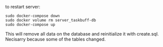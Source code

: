 to restart server:

```
sudo docker-compose down
sudo docker volume rm server_taskbuff-db
sudo docker-compose up
```

This will remove all data on the database and reinitialize it with create.sql. Necisarry because some of the tables changed.
